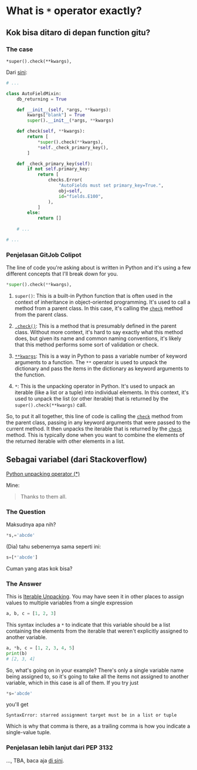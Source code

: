# What is `*` operator exactly?

## Kok bisa ditaro di depan function gitu?

### The case

`*super().check(**kwargs),`

Dari [sini](https://github.com/django/django/blob/761946f8e1b6d725f83fa4f3b04ca9750f486009/django/db/models/fields/__init__.py#L2770):

```python
# ...

class AutoFieldMixin:
    db_returning = True

    def __init__(self, *args, **kwargs):
        kwargs["blank"] = True
        super().__init__(*args, **kwargs)

    def check(self, **kwargs):
        return [
            *super().check(**kwargs),
            *self._check_primary_key(),
        ]

    def _check_primary_key(self):
        if not self.primary_key:
            return [
                checks.Error(
                    "AutoFields must set primary_key=True.",
                    obj=self,
                    id="fields.E100",
                ),
            ]
        else:
            return []
    
    # ...

# ...
```

### Penjelasan GitJob Colipot

The line of code you're asking about is written in Python and it's using a few different concepts that I'll break down for you.

```python
*super().check(**kwargs),
```

1. `super()`: This is a built-in Python function that is often used in the context of inheritance in object-oriented programming. It's used to call a method from a parent class. In this case, it's calling the [`check`](command:_github.copilot.openSymbolInFile?%5B%22django%2Fdb%2Fmodels%2Ffields%2F__init__.py%22%2C%22check%22%5D "django/db/models/fields/__init__.py") method from the parent class.

2. [`.check()`](command:_github.copilot.openSymbolInFile?%5B%22django%2Fdb%2Fmodels%2Ffields%2F__init__.py%22%2C%22.check()%22%5D "django/db/models/fields/__init__.py"): This is a method that is presumably defined in the parent class. Without more context, it's hard to say exactly what this method does, but given its name and common naming conventions, it's likely that this method performs some sort of validation or check.

3. [`**kwargs`](command:_github.copilot.openSymbolInFile?%5B%22django%2Fdb%2Fmodels%2Ffields%2F__init__.py%22%2C%22**kwargs%22%5D "django/db/models/fields/__init__.py"): This is a way in Python to pass a variable number of keyword arguments to a function. The `**` operator is used to unpack the dictionary and pass the items in the dictionary as keyword arguments to the function.

4. `*`: This is the unpacking operator in Python. It's used to unpack an iterable (like a list or a tuple) into individual elements. In this context, it's used to unpack the list (or other iterable) that is returned by the `super().check(**kwargs)` call.

So, to put it all together, this line of code is calling the [`check`](command:_github.copilot.openSymbolInFile?%5B%22django%2Fdb%2Fmodels%2Ffields%2F__init__.py%22%2C%22check%22%5D "django/db/models/fields/__init__.py") method from the parent class, passing in any keyword arguments that were passed to the current method. It then unpacks the iterable that is returned by the [`check`](command:_github.copilot.openSymbolInFile?%5B%22django%2Fdb%2Fmodels%2Ffields%2F__init__.py%22%2C%22check%22%5D "django/db/models/fields/__init__.py") method. This is typically done when you want to combine the elements of the returned iterable with other elements in a list.

## Sebagai variabel (dari Stackoverflow)

[Python unpacking operator (*)](https://stackoverflow.com/questions/50950690/python-unpacking-operator)

Mine:
> Thanks to them all.

### The Question

Maksudnya apa nih?

```python
*s,='abcde'
```

(Dia) tahu sebenernya sama seperti ini:

```python
s=[*'abcde']
```

Cuman yang atas kok bisa?

### The Answer

This is [Iterable Unpacking](https://www.python.org/dev/peps/pep-3132/). You may have seen it in other places to assign values to multiple variables from a single expression

```python
a, b, c = [1, 2, 3]
```

This syntax includes a `*` to indicate that this variable should be a list containing the elements from the iterable that weren't explicitly assigned to another variable.

```python
a, *b, c = [1, 2, 3, 4, 5]
print(b)
# [2, 3, 4]
```

So, what's going on in your example? There's only a single variable name being assigned to, so it's going to take all the items not assigned to another variable, which in this case is all of them. If you try just

```python
*s='abcde'
```

you'll get

```
SyntaxError: starred assignment target must be in a list or tuple
```

Which is why that comma is there, as a trailing comma is how you indicate a single-value tuple.

### Penjelasan lebih lanjut dari PEP 3132

..., TBA, baca aja [di sini](https://peps.python.org/pep-3132/).
